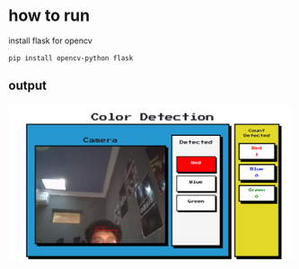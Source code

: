 # how to run

install flask for opencv

    pip install opencv-python flask

## output

![alt text](image.png)
